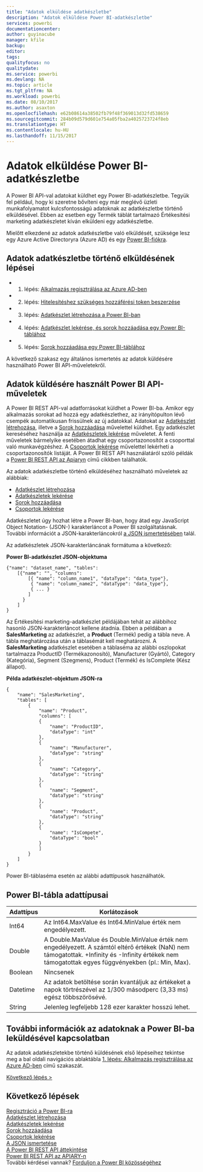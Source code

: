 ```yaml
---
title: "Adatok elküldése adatkészletbe"
description: "Adatok elküldése Power BI-adatkészletbe"
services: powerbi
documentationcenter: 
author: guyinacube
manager: kfile
backup: 
editor: 
tags: 
qualityfocus: no
qualitydate: 
ms.service: powerbi
ms.devlang: NA
ms.topic: article
ms.tgt_pltfrm: NA
ms.workload: powerbi
ms.date: 08/10/2017
ms.author: asaxton
ms.openlocfilehash: e62b08614a38502fb79f48f369013d32fd538659
ms.sourcegitcommit: 284b09d579d601e754a05fba2a4025723724f8eb
ms.translationtype: HT
ms.contentlocale: hu-HU
ms.lasthandoff: 11/15/2017
---
```

# <a name="push-data-into-a-power-bi-dataset"></a>Adatok elküldése Power BI-adatkészletbe
A Power BI API-val adatokat küldhet egy Power BI-adatkészletbe. Tegyük fel például, hogy ki szeretne bővíteni egy már meglévő üzleti munkafolyamatot kulcsfontosságú adatoknak az adatkészletbe történő elküldésével. Ebben az esetben egy Termék táblát tartalmazó Értékesítési marketing adatkészletet kíván elküldeni egy adatkészletbe.

Mielőtt elkezdené az adatok adatkészletbe való elküldését, szüksége lesz egy Azure Active Directoryra (Azure AD) és egy [Power BI-fiókra](create-an-azure-active-directory-tenant.md).

## <a name="steps-to-push-data-into-a-dataset"></a>Adatok adatkészletbe történő elküldésének lépései
* 1. lépés: [Alkalmazás regisztrálása az Azure AD-ben](walkthrough-push-data-register-app-with-azure-ad.md)
* 2. lépés: [Hitelesítéshez szükséges hozzáférési token beszerzése](walkthrough-push-data-get-token.md)
* 3. lépés: [Adatkészlet létrehozása a Power BI-ban](walkthrough-push-data-create-dataset.md)
* 4. lépés: [Adatkészlet lekérése, és sorok hozzáadása egy Power BI-táblához](walkthrough-push-data-get-datasets.md)
* 5. lépés: [Sorok hozzáadása egy Power BI-táblához](walkthrough-push-data-add-rows.md)

A következő szakasz egy általános ismertetés az adatok küldésére használható Power BI API-műveletekről.

## <a name="power-bi-api-operations-to-push-data"></a>Adatok küldésére használt Power BI API-műveletek
A Power BI REST API-val adatforrásokat küldhet a Power BI-ba. Amikor egy alkalmazás sorokat ad hozzá egy adatkészlethez, az irányítópulton lévő csempék automatikusan frissülnek az új adatokkal. Adatokat az [Adatkészlet létrehozása](https://msdn.microsoft.com/library/mt203562.aspx), illetve a [Sorok hozzáadása](https://msdn.microsoft.com/library/mt203561.aspx) művelettel küldhet. Egy adatkészlet kereséséhez használja az [Adatkészletek lekérése](https://msdn.microsoft.com/library/mt203567.aspx) műveletet. A fenti műveletek bármelyike esetében átadhat egy csoportazonosítót a csoporttal való munkavégzéshez. A [Csoportok lekérése](https://msdn.microsoft.com/library/mt243842.aspx) művelettel lekérheti a csoportazonosítók listáját. A Power BI REST API használatáról szóló példák a [Power BI REST API az Apiaryn](http://docs.powerbi.apiary.io/) című cikkben találhatók.

Az adatok adatkészletbe történő elküldéséhez használható műveletek az alábbiak:

* [Adatkészlet létrehozása](https://msdn.microsoft.com/library/mt203562.aspx)
* [Adatkészletek lekérése](https://msdn.microsoft.com/library/mt203567.aspx)
* [Sorok hozzáadása](https://msdn.microsoft.com/library/mt203561.aspx)
* [Csoportok lekérése](https://msdn.microsoft.com/library/mt243842.aspx)

Adatkészletet úgy hozhat létre a Power BI-ban, hogy átad egy JavaScript Object Notation- (JSON-) karakterláncot a Power BI szolgáltatásnak. További információt a JSON-karakterláncokról [a JSON ismertetésében](http://json.org/) talál.

Az adatkészletek JSON-karakterláncának formátuma a következő:

**Power BI-adatkészlet JSON-objektuma**

    {"name": "dataset_name", "tables":
        [{"name": "", "columns":
            [{ "name": "column_name1", "dataType": "data_type"},
             { "name": "column_name2", "dataType": "data_type"},
             { ... }
            ]
          }
        ]
    }

Az Értékesítési marketing-adatkészlet példájában tehát az alábbihoz hasonló JSON-karakterláncot kellene átadnia. Ebben a példában a **SalesMarketing** az adatkészlet, a **Product** (Termék) pedig a tábla neve. A tábla meghatározása után a táblasémát kell meghatározni. A **SalesMarketing** adatkészlet esetében a táblaséma az alábbi oszlopokat tartalmazza ProductID (Termékazonosító), Manufacturer (Gyártó), Category (Kategória), Segment (Szegmens), Product (Termék) és IsComplete (Kész állapot).

**Példa adatkészlet-objektum JSON-ra**

    {
        "name": "SalesMarketing",
        "tables": [
            {
                "name": "Product",
                "columns": [
                {
                    "name": "ProductID",
                    "dataType": "int"
                },
                {
                    "name": "Manufacturer",
                    "dataType": "string"
                },
                {
                    "name": "Category",
                    "dataType": "string"
                },
                {
                    "name": "Segment",
                    "dataType": "string"
                },
                {
                    "name": "Product",
                    "dataType": "string"
                },
                {
                    "name": "IsCompete",
                    "dataType": "bool"
                }
                ]
            }
        ]
    }

Power BI-táblaséma esetén az alábbi adattípusok használhatók.

## <a name="power-bi-table-data-types"></a>Power BI-tábla adattípusai
| **Adattípus** | **Korlátozások** |
| --- | --- |
| Int64 |Az Int64.MaxValue és Int64.MinValue érték nem engedélyezett. |
| Double |A Double.MaxValue és Double.MinValue érték nem engedélyezett. A számtól eltérő értékek (NaN) nem támogatottak. +Infinity és -Infinity értékek nem támogatottak egyes függvényekben (pl.: Min, Max). |
| Boolean |Nincsenek |
| Datetime |Az adatok betöltése során kvantáljuk az értékeket a napok törtrészével az 1/300 másodperc (3,33 ms) egész többszörösévé. |
| String |Jelenleg legfeljebb 128 ezer karakter hosszú lehet. |

## <a name="learn-more-about-pushing-data-into-power-bi"></a>További információk az adatoknak a Power BI-ba leküldésével kapcsolatban
Az adatok adatkészletekbe történő küldésének első lépéseihez tekintse meg a bal oldali navigációs ablaktábla [1. lépés: Alkalmazás regisztrálása az Azure AD-ben](walkthrough-push-data-register-app-with-azure-ad.md) című szakaszát.

[Következő lépés >](walkthrough-push-data-register-app-with-azure-ad.md)

## <a name="next-steps"></a>Következő lépések
[Regisztráció a Power BI-ra](create-an-azure-active-directory-tenant.md)  
[Adatkészlet létrehozása](https://msdn.microsoft.com/library/mt203562.aspx)  
[Adatkészletek lekérése](https://msdn.microsoft.com/library/mt203567.aspx)  
[Sorok hozzáadása](https://msdn.microsoft.com/library/mt203561.aspx)  
[Csoportok lekérése](https://msdn.microsoft.com/library/mt243842.aspx)  
[A JSON ismertetése](http://json.org/)  
[A Power BI REST API áttekintése](overview-of-power-bi-rest-api.md)  
[Power BI REST API az APIARY-n](http://docs.powerbi.apiary.io/)  
További kérdései vannak? [Forduljon a Power BI közösségéhez](http://community.powerbi.com/)

